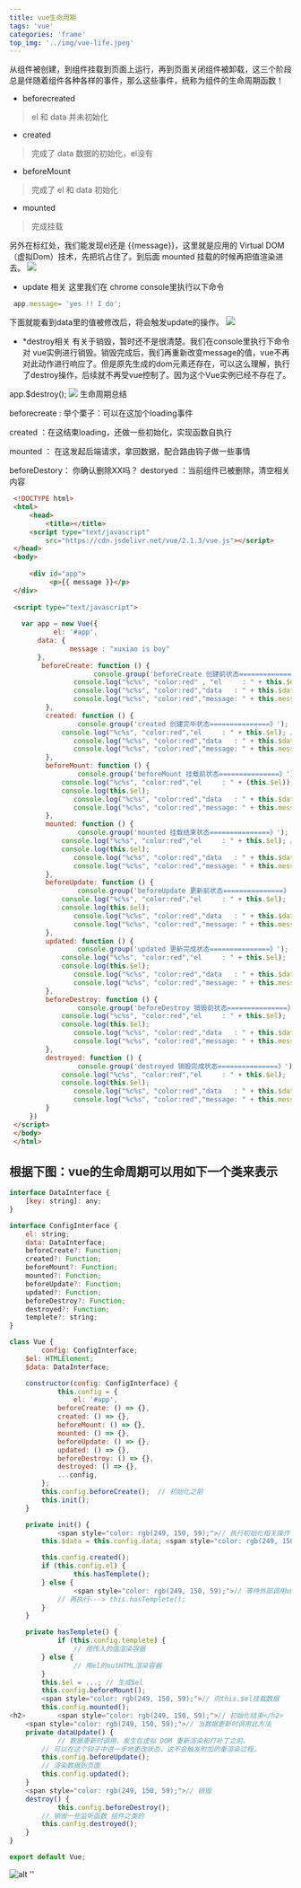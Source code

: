 ```yaml
---
title: vue生命周期
tags: 'vue'
categories: 'frame'
top_img: '../img/vue-life.jpeg'
---
```

从组件被创建，到组件挂载到页面上运行，再到页面关闭组件被卸载，这三个阶段总是伴随着组件各种各样的事件，那么这些事件，统称为组件的生命周期函数！

* beforecreated
> el 和 data 并未初始化 
* created
> 完成了 data 数据的初始化，el没有
* beforeMount
> 完成了 el 和 data 初始化
* mounted
> 完成挂载

另外在标红处，我们能发现el还是 {{message}}，这里就是应用的  Virtual DOM （虚拟Dom）技术，先把坑占住了。到后面 mounted 挂载的时候再把值渲染进去。
![](https://images2018.cnblogs.com/blog/940884/201804/940884-20180412132300452-1291005055.png)

* update 相关
这里我们在 chrome console里执行以下命令
```javascript
 app.message= 'yes !! I do'; 
 ```
下面就能看到data里的值被修改后，将会触发update的操作。
![](https://images2018.cnblogs.com/blog/940884/201804/940884-20180412132317849-829572007.png)
* *destroy相关
有关于销毁，暂时还不是很清楚。我们在console里执行下命令对 vue实例进行销毁。销毁完成后，我们再重新改变message的值，vue不再对此动作进行响应了。但是原先生成的dom元素还存在，可以这么理解，执行了destroy操作，后续就不再受vue控制了。因为这个Vue实例已经不存在了。

app.$destroy();
![](https://images2018.cnblogs.com/blog/940884/201804/940884-20180412132336686-2110662615.png)
生命周期总结

beforecreate : 举个栗子：可以在这加个loading事件

created ：在这结束loading，还做一些初始化，实现函数自执行

mounted ： 在这发起后端请求，拿回数据，配合路由钩子做一些事情

beforeDestory： 你确认删除XX吗？ destoryed ：当前组件已被删除，清空相关内容

```html
 <!DOCTYPE html>
 <html>
     <head>
         <title></title>
     <script type="text/javascript" 
         src="https://cdn.jsdelivr.net/vue/2.1.3/vue.js"></script>
 </head>
 <body>
     
     <div id="app">
          <p>{{ message }}</p>
 </div>
 
 <script type="text/javascript">
     
   var app = new Vue({
           el: '#app',
       data: {
               message : "xuxiao is boy" 
       },
        beforeCreate: function () {
                     console.group('beforeCreate 创建前状态===============》');
                console.log("%c%s", "color:red" , "el     : " + this.$el); //undefined
                console.log("%c%s", "color:red","data   : " + this.$data); //undefined 
                console.log("%c%s", "color:red","message: " + this.message)  
         },
         created: function () {
                 console.group('created 创建完毕状态===============》');
             console.log("%c%s", "color:red","el     : " + this.$el); //undefined
                console.log("%c%s", "color:red","data   : " + this.$data); //已被初始化 
                console.log("%c%s", "color:red","message: " + this.message); //已被初始化
         },
         beforeMount: function () {
                 console.group('beforeMount 挂载前状态===============》');
             console.log("%c%s", "color:red","el     : " + (this.$el)); //已被初始化
             console.log(this.$el);
                console.log("%c%s", "color:red","data   : " + this.$data); //已被初始化  
                console.log("%c%s", "color:red","message: " + this.message); //已被初始化  
         },
         mounted: function () {
                 console.group('mounted 挂载结束状态===============》');
             console.log("%c%s", "color:red","el     : " + this.$el); //已被初始化
             console.log(this.$el);    
                console.log("%c%s", "color:red","data   : " + this.$data); //已被初始化
                console.log("%c%s", "color:red","message: " + this.message); //已被初始化 
         },
         beforeUpdate: function () {
                 console.group('beforeUpdate 更新前状态===============》');
             console.log("%c%s", "color:red","el     : " + this.$el);
             console.log(this.$el);   
                console.log("%c%s", "color:red","data   : " + this.$data); 
                console.log("%c%s", "color:red","message: " + this.message); 
         },
         updated: function () {
                 console.group('updated 更新完成状态===============》');
             console.log("%c%s", "color:red","el     : " + this.$el);
             console.log(this.$el); 
                console.log("%c%s", "color:red","data   : " + this.$data); 
                console.log("%c%s", "color:red","message: " + this.message); 
         },
         beforeDestroy: function () {
                 console.group('beforeDestroy 销毁前状态===============》');
             console.log("%c%s", "color:red","el     : " + this.$el);
             console.log(this.$el);    
                console.log("%c%s", "color:red","data   : " + this.$data); 
                console.log("%c%s", "color:red","message: " + this.message); 
         },
         destroyed: function () {
                 console.group('destroyed 销毁完成状态===============》');
             console.log("%c%s", "color:red","el     : " + this.$el);
             console.log(this.$el);  
                console.log("%c%s", "color:red","data   : " + this.$data); 
                console.log("%c%s", "color:red","message: " + this.message)
         }
     })
 </script>
 </body>
 </html>
 ```
## 根据下图：vue的生命周期可以用如下一个类来表示
 
``` javascript
interface DataInterface {
    [key: string]: any;
}

interface ConfigInterface {
    el: string;
    data: DataInterface;
    beforeCreate?: Function;
    created?: Function;
    beforeMount?: Function;
    mounted?: Function;
    beforeUpdate?: Function;
    updated?: Function;
    beforeDestroy?: Function;
    destroyed?: Function;
    templete?: string;
}

class Vue {
        config: ConfigInterface;
    $el: HTMLElement;
    $data: DataInterface;

    constructor(config: ConfigInterface) {
            this.config = {
                el: '#app',
            beforeCreate: () => {},
            created: () => {},
            beforeMount: () => {},
            mounted: () => {},
            beforeUpdate: () => {},
            updated: () => {},
            beforeDestroy: () => {},
            destroyed: () => {},
            ...config,
        };
        this.config.beforeCreate();  // 初始化之前
        this.init();
    }

    private init() {
            <span style="color: rgb(249, 150, 59);">// 执行初始化相关操作
        this.$data = this.config.data; <span style="color: rgb(249, 150, 59);">// 生成$data

        this.config.created();
        if (this.config.el) {
                this.hasTemplete();
        } else {
                <span style="color: rgb(249, 150, 59);">// 等待外部调用vm.$mount(el)
            // 再执行---> this.hasTemplete();
        }
    }

    private hasTemplete() {
            if (this.config.templete) {
                // 用传入的值渲染容器
        } else {
                // 用el的outHTML渲染容器
        }
        this.$el = ...; // 生成$el
        this.config.beforeMount();
        <span style="color: rgb(249, 150, 59);">// 向this.$el挂载数据
        this.config.mounted(); 
<h2>        <span style="color: rgb(249, 150, 59);">// 初始化结束</h2>    }
    <span style="color: rgb(249, 150, 59);">// 当数据更新时调用此方法
    private dataUpdate() { 
            // 数据更新时调用，发生在虚拟 DOM 重新渲染和打补丁之前。
        // 可以在这个钩子中进一步地更改状态，这不会触发附加的重渲染过程。
        this.config.beforeUpdate(); 
        // 渲染数据到页面
        this.config.updated(); 
    }
    <span style="color: rgb(249, 150, 59);">// 销毁
    destroy() {
            this.config.beforeDestroy();
        // 销毁一些监听函数 组件之类的
        this.config.destroyed(); 
    }
}

export default Vue; 

```

![alt ''](../../img/vue-life.jpeg)
